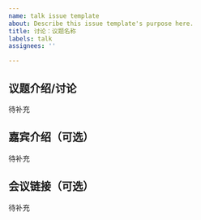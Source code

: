 ```yaml
---
name: talk issue template
about: Describe this issue template's purpose here.
title: 讨论：议题名称
labels: talk
assignees: ''

---
```


## 议题介绍/讨论
待补充

## 嘉宾介绍（可选）
待补充

## 会议链接（可选）
待补充
